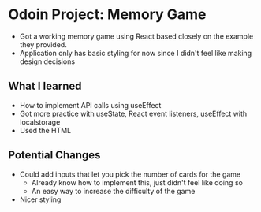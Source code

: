 # Odoin Project: Memory Game
- Got a working memory game using React based closely on the example they provided.
- Application only has basic styling for now since I didn't feel like making design decisions

## What I learned
- How to implement API calls using useEffect
- Got more practice with useState, React event listeners, useEffect with localstorage
- Used the HTML <dialog> for the first time and it's really nice

## Potential Changes
- Could add inputs that let you pick the number of cards for the game
  - Already know how to implement this, just didn't feel like doing so
  - An easy way to increase the difficulty of the game
- Nicer styling


